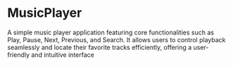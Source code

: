 # MusicPlayer
A simple music player application featuring core functionalities such as Play, Pause, Next, Previous, and Search. It allows users to control playback seamlessly and locate their favorite tracks efficiently, offering a user-friendly and intuitive interface
